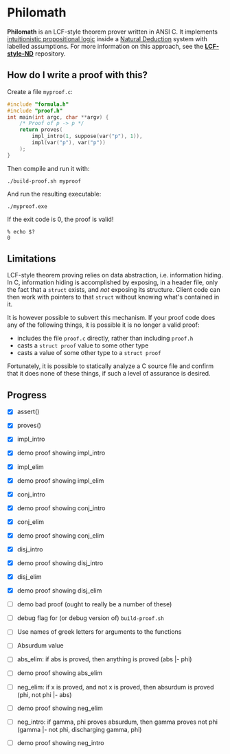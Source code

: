 Philomath
=========

**Philomath** is an LCF-style theorem prover written in ANSI C.  It implements
[intuitionistic propositional logic] inside a [Natural Deduction] system with
labelled assumptions.  For more information on this approach, see the
**[LCF-style-ND](https://github.com/cpressey/LCF-style-ND)** repository.

How do I write a proof with this?
---------------------------------

Create a file `myproof.c`:

```c
#include "formula.h"
#include "proof.h"
int main(int argc, char **argv) {
    /* Proof of p -> p */
    return proves(
        impl_intro(1, suppose(var("p"), 1)),
        impl(var("p"), var("p"))
    );
}
```

Then compile and run it with:

    ./build-proof.sh myproof

And run the resulting executable:

    ./myproof.exe

If the exit code is 0, the proof is valid!

    % echo $?
    0

Limitations
-----------

LCF-style theorem proving relies on data abstraction, i.e. information hiding.
In C, information hiding is accomplished by exposing, in a header file, only the
fact that a `struct` exists, and *not* exposing its structure.  Client code can then
work with pointers to that `struct` without knowing what's contained in it.

It is however possible to subvert this mechanism.  If your proof code does any of
the following things, it is possible it is no longer a valid proof:

*   includes the file `proof.c` directly, rather than including `proof.h`
*   casts a `struct proof` value to some other type
*   casts a value of some other type to a `struct proof`

Fortunately, it is possible to statically analyze a C source file and confirm
that it does none of these things, if such a level of assurance is desired.

Progress
--------

- [x] assert()
- [x] proves()

- [x] impl_intro
- [x] demo proof showing impl_intro
- [x] impl_elim
- [x] demo proof showing impl_elim

- [x] conj_intro
- [x] demo proof showing conj_intro
- [x] conj_elim
- [x] demo proof showing conj_elim

- [x] disj_intro
- [x] demo proof showing disj_intro
- [x] disj_elim
- [x] demo proof showing disj_elim

- [ ] demo bad proof (ought to really be a number of these)
- [ ] debug flag for (or debug version of) `build-proof.sh`

- [ ] Use names of greek letters for arguments to the functions

- [ ] Absurdum value
- [ ] abs_elim: if abs is proved, then anything is proved (abs |- phi)
- [ ] demo proof showing abs_elim
- [ ] neg_elim: if x is proved, and not x is proved, then absurdum is proved (phi, not phi |- abs)
- [ ] demo proof showing neg_elim
- [ ] neg_intro: if gamma, phi proves absurdum, then gamma proves not phi (gamma |- not phi, discharging gamma, phi)
- [ ] demo proof showing neg_intro

[intuitionistic propositional logic]: https://iep.utm.edu/natural-deduction/#H4
[Natural Deduction]: https://iep.utm.edu/natural-deduction/
